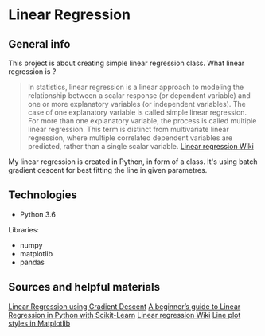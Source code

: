 # Linear Regression
## General info
This project is about creating simple linear regression class. What linear regression is ?

>In statistics, linear regression is a linear approach to modeling the relationship between a scalar response (or dependent variable) and one or more explanatory variables (or independent variables). The case of one explanatory variable is called simple linear regression. For more than one explanatory variable, the process is called multiple linear regression. This term is distinct from multivariate linear regression, where multiple correlated dependent variables are predicted, rather than a single scalar variable.
[Linear regression Wiki](https://en.wikipedia.org/wiki/Linear_regression)

My linear regression is created in Python, in form of a class. It's using batch gradient descent for best fitting the line in given parametres.


## Technologies
* Python 3.6

Libraries:
* numpy
* matplotlib
* pandas

## Sources and helpful materials
[Linear Regression using Gradient Descent](https://towardsdatascience.com/linear-regression-using-gradient-descent-97a6c8700931)
[A beginner’s guide to Linear Regression in Python with Scikit-Learn](https://towardsdatascience.com/a-beginners-guide-to-linear-regression-in-python-with-scikit-learn-83a8f7ae2b4f)
[Linear regression Wiki](https://en.wikipedia.org/wiki/Linear_regression)
[Line plot styles in Matplotlib](https://www.pythoninformer.com/python-libraries/matplotlib/line-plots/)
